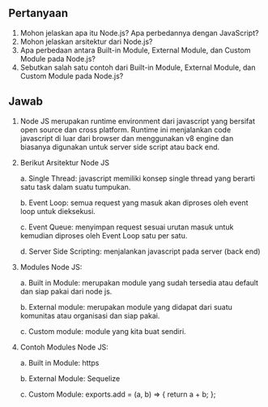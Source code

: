 ## Pertanyaan

1. Mohon jelaskan apa itu Node.js? Apa perbedannya dengan JavaScript?
2. Mohon jelaskan arsitektur dari Node.js?
3. Apa perbedaan antara Built-in Module, External Module, dan Custom Module pada Node.js?
4. Sebutkan salah satu contoh dari Built-in Module, External Module, dan Custom Module pada Node.js?

## Jawab

1. Node JS merupakan runtime environment dari javascript yang bersifat open source dan cross platform. Runtime ini menjalankan code javascript di luar dari browser dan menggunakan v8 engine dan biasanya digunakan untuk server side script atau back end.

2. Berikut Arsitektur Node JS

   a. Single Thread: javascript memiliki konsep single thread yang berarti satu task dalam suatu tumpukan.

   b. Event Loop: semua request yang masuk akan diproses oleh event loop untuk dieksekusi.

   c. Event Queue: menyimpan request sesuai urutan masuk untuk kemudian diproses oleh Event Loop satu per satu.

   d. Server Side Scripting: menjalankan javascript pada server (back end)

3. Modules Node JS:

   a. Built in Module: merupakan module yang sudah tersedia atau default dan siap pakai dari node js.

   b. External module: merupakan module yang didapat dari suatu komunitas atau organisasi dan siap pakai.

   c. Custom module: module yang kita buat sendiri.

4. Contoh Modules Node JS:

   a. Built in Module: https

   b. External Module: Sequelize

   c. Custom Module:
   exports.add = (a, b) =>
   {
   return a + b;
   };
